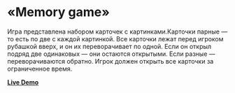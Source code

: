  # «Memory game»

Игра представлена набором карточек с картинками.Карточки парные — то есть по две с каждой картинкой.
Все карточки лежат перед игроком рубашкой вверх, и он их переворачивает по одной. Если он открыл подряд две одинаковых — они остаются открытыми. Если разные — переворачиваются обратно. Игрок должен открыть все карточки за ограниченное время.

**[Live Demo](https://test1628.github.io/memoryGame/)**
